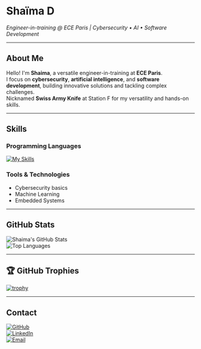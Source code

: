 # Shaïma D

*Engineer-in-training @ ECE Paris | Cybersecurity • AI • Software Development*

---

## About Me
Hello! I'm **Shaima**, a versatile engineer-in-training at **ECE Paris**.  
I focus on **cybersecurity**, **artificial intelligence**, and **software development**, building innovative solutions and tackling complex challenges.  
Nicknamed **Swiss Army Knife** at Station F for my versatility and hands-on skills.

---

## Skills

### Programming Languages
[![My Skills](https://skillicons.dev/icons?i=java,python,cpp,c,js,react,html,css,php,matlab,md,xml)](https://skillicons.dev)

### Tools & Technologies

- Cybersecurity basics 
- Machine Learning  
- Embedded Systems

---

## GitHub Stats
![Shaima's GitHub Stats](https://github-readme-stats.vercel.app/api?username=shm0m&show_icons=true&theme=radical&count_private=true)  
![Top Languages](https://github-readme-stats.vercel.app/api/top-langs/?username=shm0m&layout=compact&theme=radical)

---

## 🏆 GitHub Trophies
[![trophy](https://github-profile-trophy.vercel.app/?username=shm0m&theme=radical&no-frame=true&margin-w=5)](https://github.com/ryo-ma/github-profile-trophy)

---

## Contact
[![GitHub](https://img.shields.io/badge/GitHub-%2312100E.svg?&style=flat-square&logo=github&logoColor=white)](https://github.com/shm0m)  
[![LinkedIn](https://img.shields.io/badge/LinkedIn-%230077B5.svg?&style=flat-square&logo=linkedin&logoColor=white)](https://linkedin.com/in/your-profile)  
[![Email](https://img.shields.io/badge/Email-D14836?style=flat-square&logo=gmail&logoColor=white)](mailto:shaimaderouich18@gmail.com)
